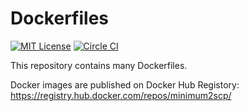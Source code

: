 # Dockerfiles

[![MIT License](http://img.shields.io/badge/license-MIT-blue.svg?style=flat)](LICENSE.txt)
[![Circle CI](https://circleci.com/gh/minimum2scp/dockerfiles/tree/master.svg?style=shield)](https://circleci.com/gh/minimum2scp/dockerfiles/tree/master)

This repository contains many Dockerfiles.

Docker images are published on Docker Hub Registory:
https://registry.hub.docker.com/repos/minimum2scp/

